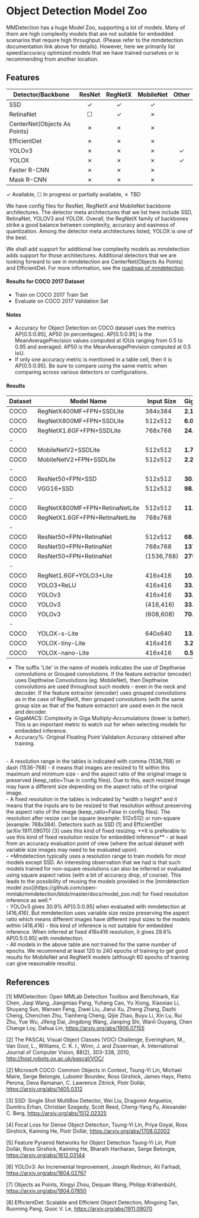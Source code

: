 # Object Detection Model Zoo

MMDetection has a huge Model Zoo, supporting a lot of models. Many of them are high complexity models that are not suitable for embedded scenarios that require high throughput. (Please refer to the mmdetection documentation link above for details). However, here we primarily list speed/accuracy optimized models that we have trained ourselves or is recommending from another location.


## Features

| Detector/Backbone           | ResNet   | RegNetX  | MobileNet| Other    |
|-----------------------------|:--------:|:--------:|:--------:|:--------:|
| SSD                         | ✓        | ✓        | ✓        |          |
| RetinaNet                   | ☐        | ✓        | ✗        |          |
| CenterNet(Objects As Points)| ✗        | ✗        | ✗        |          |
| EfficientDet                | ✗        | ✗        | ✗        |          |
| YOLOv3                      | ✗        | ✗        | ✗        |✓         |
| YOLOX                       | ✗        | ✗        | ✗        |✓         |
| Faster R-CNN                | ✗        | ✗        | ✗        |          |
| Mask R-CNN                  | ✗        | ✗        | ✗        |          |

✓ Available, ☐ In progress or partially available, ✗ TBD


We have config files for ResNet, RegNetX and MobileNet backbone architectures. The detector meta architectures that we list here include SSD, RetinaNet, YOLOV3 and YOLOX. Overall, the RegNetX family of backbones strike a good balance between complexity, accuracy and easiness of quantization. Among the detector meta architectures listed, YOLOX is one of the best.

We shall add support for additional low complexity models as mmdetection adds support for those architectures. Additional detectors that we are looking forward to see in mmdetection are CenterNet(Objects As Points) and EfficientDet. For more information, see the [roadmap of mmdetection](https://github.com/open-mmlab/mmdetection/issues/2931).


#### Results for COCO 2017 Dataset
- Train on COCO 2017 Train Set
- Evaluate on COCO 2017 Validation Set


#### Notes
- Accuracy for Object Detection on COCO dataset uses the metrics AP[0.5:0.95], AP50 (in percentages). AP[0.5:0.95] is the MeanAveragePrecision values computed at IOUs ranging from 0.5 to 0.95 and averaged. AP50 is the MeanAveragePrevision computed at 0.5 IoU. 
- If only one accuracy metric is mentioned in a table cell, then it is AP[0.5:0.95]. Be sure to compare using the same metric when comparing across various detectors or configurations.


#### Results

|Dataset |Model Name                    |Input Size |GigaMACS  |Accuracy%      |Config File |
|--------|------------------------------|-----------|----------|---------------|------------|
|COCO    |RegNetX400MF+FPN+SSDLite      |384x384    |**2.13**  |**27.2**, 45.0 |configs/edgeailite/ssd/ssd_regnet_fpn_bgr_lite.py  |
|COCO    |RegNetX800MF+FPN+SSDLite      |512x512    |**6.03**  |**32.8**, 52.8 |configs/edgeailite/ssd/ssd_regnet_fpn_bgr_lite.py  |
|COCO    |RegNetX1.6GF+FPN+SSDLite      |768x768    |**24.19** |**37.0**, 57.3 |configs/edgeailite/ssd/ssd_regnet_fpn_bgr_lite.py  |
|-
|COCO    |MobileNetV2+SSDLite           |512x512    |**1.74**  |**22.2**       |configs/edgeailite/ssd/ssd_mobilenet_lite.py  |
|COCO    |MobileNetV2+FPN+SSDLite       |512x512    |**2.29**  |**26.0**       |configs/edgeailite/ssd/ssd_mobilenet_fpn_lite.py  |
|-
|COCO    |ResNet50+FPN+SSD              |512x512    |**30.77** |**31.2**, 52.2 |configs/edgeailite/ssd/ssd_resnet_fpn.py |
|COCO    |VGG16+SSD                     |512x512    |**98.81** |**29.34**      |         |
|-
|COCO    |RegNetX800MF+FPN+RetinaNetLite|512x512    |**11.08** |**33.0**, 50.8 |configs/edgeailite/retinanet/retinanet_regnet_fpn_bgr_lite.py |
|COCO    |RegNetX1.6GF+FPN+RetinaNetLite|768x768    |          |               |configs/edgeailite/retinanet/retinanet_regnet_fpn_bgr_lite.py |
|-
|COCO    |ResNet50+FPN+RetinaNet        |512x512    |**68.88** |**29.0**       |configs/edgeailite/retinanet/retinanet_resnet_fpn.py |
|COCO    |ResNet50+FPN+RetinaNet        |768x768    |**137.75**|**34.0**       |configs/edgeailite/retinanet/retinanet_resnet_fpn.py |
|COCO    |ResNet50+FPN+RetinaNet        |(1536,768) |**275.5** |**37.0**       |configs/edgeailite/retinanet/retinanet_resnet_fpn.py |
|-
|COCO    |RegNet1.6GF+YOLO3+Lite        |416x416    |**10.48** |**30.8**, 52.00|configs/edgeailite/yolov3/yolov3_regnet_bgr_lite.py |
|COCO    |YOLO3+ReLU                    |416x416    |**33.0**  |**30.7**, 51.30|configs/edgeailite/yolov3/yolov3_d53_relu.py |
|COCO    |YOLOv3                        |416x416    |**33.0**  |**29.6**       |configs/edgeailite/yolov3/yolov3_d53.py |
|COCO    |YOLOv3                        |(416,416)  |**33.0**  |**30.9**       |configs/edgeailite/yolov3/yolov3_d53.py |
|COCO    |YOLOv3                        |(608,608)  |**70.59** |**33.4**       |configs/edgeailite/yolov3/yolov3_d53.py |
|-
|COCO    |YOLOX-s-Lite                  |640x640    |**13.43** |**38.2**, 57.0 |configs/edgeailite/yolox/yolox_s_lite.py |
|COCO    |YOLOX-tiny-Lite               |416x416    |**3.240** |**29.5**, 46.4 |configs/edgeailite/yolox/yolox_tiny_lite.py |
|COCO    |YOLOX-nano-Lite               |416x416    |**0.552** |**20.9**, 35.2 |configs/edgeailite/yolox/yolox_nano_lite.py |

- The suffix 'Lite' in the name of models indicates the use of Depthwise convolutions or Grouped convolutions. If the feature extractor (encoder) uses Depthwise Convolutions (eg. MobileNet), then Depthwise convolutions are used throughout such models - even in the neck and decoder. If the feature extractor (encoder) uses grouped convolutions as in the case of RegNetX, then grouped convolutions (with the same group size as that of the feature extractor) are used even in the neck and decoder.<br>
- GigaMACS: Complexity in Giga Multiply-Accumulations (lower is better). This is an important metric to watch out for when selecting models for embedded inference.<br>
- Accuracy%: Original Floating Point Validation Accuracy obtained after training.<br>
<br>
- A resolution range in the tables is indicated with comma (1536,768) or dash (1536-768) - it means that images are resized to fit within this maximum and minimum size - and the aspect ratio of the original image is preserved (keep_ratio=True in config files). Due to this, each resized image may have a different size depending on the aspect ratio of the original image.<br>
- A fixed resolution in the tables is indicated by *width x height* and it means that the inputs are to be resized to that resolution without preserving the aspect ratio of the image (keep_ratio=False in config files). The resolution after resize can be square (example: 512x512) or non-square (example: 768x384).  Detectors such as SSD [1] and EfficientDet (arXiv:1911.09070) [3] uses this kind of fixed resizing. **It is preferable to use this kind of fixed resolution resize for embedded inference** - at least from an accuracy evaluation point of view (where the actual dataset with variable size images may need to be evaluated upon).<br>
- *Mmdetection typically uses a resolution range to train models for most models except SSD. An interesting observation that we had is that such  models trained for non-square resolutions can also be inferred or evaluated using square aspect ratios (with a bit of accuracy drop, of course). This leads to the possibility of reusing the models provided in the [mmdetection model zoo](https://github.com/open-mmlab/mmdetection/blob/master/docs/model_zoo.md) for fixed resolution inference as well.*<br>
- YOLOv3 gives 30.9% AP[0.5:0.95] when evaluated with mmdetection at (416,416). But mmdetection uses variable size resize preserving the aspect ratio which means different images have different input sizes to the models within (416,416) - this kind of inference is not suitable for embedded inference. When inferred at fixed 416x416 resolution, it gives 29.6% AP[0.5:0.95] with mmdetection.<br>
- All models in the above table are not trained for the same number of epochs. We recommend at least 120 to 240 epochs of training to get good results for MobileNet and RegNetX models (although 60 epochs of training can give reasonable results). 


## References

[1] MMDetection: Open MMLab Detection Toolbox and Benchmark, Kai Chen, Jiaqi Wang, Jiangmiao Pang, Yuhang Cao, Yu Xiong, Xiaoxiao Li, Shuyang Sun, Wansen Feng, Ziwei Liu, Jiarui Xu, Zheng Zhang, Dazhi Cheng, Chenchen Zhu, Tianheng Cheng, Qijie Zhao, Buyu Li, Xin Lu, Rui Zhu, Yue Wu, Jifeng Dai, Jingdong Wang, Jianping Shi, Wanli Ouyang, Chen Change Loy, Dahua Lin, https://arxiv.org/abs/1906.07155

[2] The PASCAL Visual Object Classes (VOC) Challenge, Everingham, M., Van Gool, L., Williams, C. K. I., Winn, J. and Zisserman, A.
International Journal of Computer Vision, 88(2), 303-338, 2010, http://host.robots.ox.ac.uk/pascal/VOC/

[2] Microsoft COCO: Common Objects in Context, Tsung-Yi Lin, Michael Maire, Serge Belongie, Lubomir Bourdev, Ross Girshick, James Hays, Pietro Perona, Deva Ramanan, C. Lawrence Zitnick, Piotr Dollár, https://arxiv.org/abs/1405.0312

[3] SSD: Single Shot MultiBox Detector, Wei Liu, Dragomir Anguelov, Dumitru Erhan, Christian Szegedy, Scott Reed, Cheng-Yang Fu, Alexander C. Berg, https://arxiv.org/abs/1512.02325

[4] Focal Loss for Dense Object Detection, Tsung-Yi Lin, Priya Goyal, Ross Girshick, Kaiming He, Piotr Dollár, https://arxiv.org/abs/1708.02002

[5] Feature Pyramid Networks for Object Detection Tsung-Yi Lin, Piotr Dollár, Ross Girshick, Kaiming He, Bharath Hariharan, Serge Belongie, https://arxiv.org/abs/1612.03144

[6] YOLOv3: An Incremental Improvement, Joseph Redmon, Ali Farhadi, https://arxiv.org/abs/1804.02767

[7] Objects as Points, Xingyi Zhou, Dequan Wang, Philipp Krähenbühl, https://arxiv.org/abs/1904.07850

[8] EfficientDet: Scalable and Efficient Object Detection, Mingxing Tan, Ruoming Pang, Quoc V. Le, https://arxiv.org/abs/1911.09070